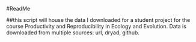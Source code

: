 #ReadMe

##this script will house the data I downloaded for a student project for the course Productivity and Reproducibility in Ecology and Evolution.  Data is downloaded from multiple sources: url, dryad, github.
